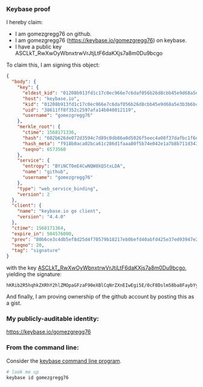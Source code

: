 ### Keybase proof

I hereby claim:

  * I am gomezgregg76 on github.
  * I am gomezgregg76 (https://keybase.io/gomezgregg76) on keybase.
  * I have a public key ASCLkT_RwXwOyWbnxtrwVrJtjLtF6daKXjs7a8m0Du9bcgo

To claim this, I am signing this object:

```json
{
  "body": {
    "key": {
      "eldest_kid": "01208b913fd1c17c0ec966e7c6daf056b26d8cbb45e9d68a5e3b3b6bc9b40eef5b720a",
      "host": "keybase.io",
      "kid": "01208b913fd1c17c0ec966e7c6daf056b26d8cbb45e9d68a5e3b3b6bc9b40eef5b720a",
      "uid": "38611ff8f352c2597afa14b040012119",
      "username": "gomezgregg76"
    },
    "merkle_root": {
      "ctime": 1568171336,
      "hash": "602b626de072d3594c7d89c0db86a0d5026f5eec4a08f37dafbc1f6ed068bf250d1ce5d1b8ed1743deb442c7d991f98cf70d91147cdb7ebfdfc5a2d5bfa69599",
      "hash_meta": "f918b0aca02bca61c286d1faaa80f5b74e042e1a7b8b711d34309e4739735ce0",
      "seqno": 6573560
    },
    "service": {
      "entropy": "BYiNCT0eE4CwNQW8kQStxLDA",
      "name": "github",
      "username": "gomezgregg76"
    },
    "type": "web_service_binding",
    "version": 2
  },
  "client": {
    "name": "keybase.io go client",
    "version": "4.4.0"
  },
  "ctime": 1568171364,
  "expire_in": 504576000,
  "prev": "80b6ce3c4db5ef8d25d4f70579b18217eb0befd40abfd425e37ed93947e21a51",
  "seqno": 20,
  "tag": "signature"
}
```

with the key [ASCLkT_RwXwOyWbnxtrwVrJtjLtF6daKXjs7a8m0Du9bcgo](https://keybase.io/gomezgregg76), yielding the signature:

```
hKRib2R5hqhkZXRhY2hlZMOpaGFzaF90eXBlCqNrZXnEIwEgi5E/0cF8Dslm58ba8FaybYy7RenWil47O2vJtA7vW3IKp3BheWxvYWTESpcCFMQggLbOPE21740l1PcFebGCF+sL79QKv9Ql437ZOUfiGlHEICgmQ12DQoyvPN4YUE3O4rK7VFK1imPmgxH28Dpx3CSDAgHCo3NpZ8RARnHSbCZ9W0BWWdZs7xoAHFP2c2kMOUV/uKUX7+AT9qX2M/GsVmSJcV+2pdTeGyzJaNlzR0WEuNDB+TZMsHQLB6hzaWdfdHlwZSCkaGFzaIKkdHlwZQildmFsdWXEICeXO6GLFBnOiaT5QtU7Tux98WNPO1C0Vch7p4wE5NP9o3RhZ80CAqd2ZXJzaW9uAQ==

```

And finally, I am proving ownership of the github account by posting this as a gist.

### My publicly-auditable identity:

https://keybase.io/gomezgregg76

### From the command line:

Consider the [keybase command line program](https://keybase.io/download).

```bash
# look me up
keybase id gomezgregg76
```
